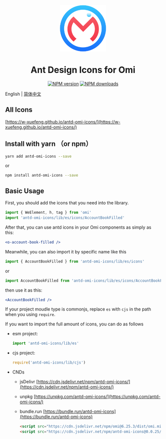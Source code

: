 <div align="center">
  <img src="./assets/antd-omi-icon.svg" width="150">
</div>

<h1 align="center">
Ant Design Icons for Omi
</h1>

<div align="center">

[![NPM version](https://img.shields.io/npm/v/antd-omi-icons?color=%23007acc&style=flat-square)](https://npmjs.org/package/antd-omi-icons)
[![NPM downloads](https://img.shields.io/npm/dt/antd-omi-icons?style=flat-square)](https://npmjs.org/package/antd-omi-icons)

</div>

English | [简体中文](README_zh_CN.md)

## All Icons

  [https://w-xuefeng.github.io/antd-omi-icons/](https://w-xuefeng.github.io/antd-omi-icons/)

## Install with yarn （or npm）

```bash
yarn add antd-omi-icons --save
```

or

```bash
npm install antd-omi-icons --save
```

## Basic Usage

First, you should add the icons that you need into the library.

```ts
import { WeElement, h, tag } from 'omi'
import 'antd-omi-icons/lib/es/icons/AccountBookFilled'
```

After that, you can use antd icons in your Omi components as simply as this:

```jsx
<o-account-book-filled />
```

Meanwhile, you can also import it by specific name like this

```ts
import { AccountBookFilled } from 'antd-omi-icons/lib/es/icons'
```

or

```ts
import AccountBookFilled from 'antd-omi-icons/lib/es/icons/AccountBookFilled'
```

then use it as this:

```jsx
<AccountBookFilled />
```
If your project moudle type is commonjs, replace `es` with `cjs` in the path when you using `require`.

If you want to import the full amount of icons, you can do as follows

- esm project:

  ```ts
  import 'antd-omi-icons/lib/es'
  ```

- cjs project:

  ```ts
  require('antd-omi-icons/lib/cjs')
  ```

- CNDs

  - jsDelivr
    [https://cdn.jsdelivr.net/npm/antd-omi-icons/](https://cdn.jsdelivr.net/npm/antd-omi-icons/)
  - unpkg
    [https://unpkg.com/antd-omi-icons/](https://unpkg.com/antd-omi-icons/)
  - bundle.run
    [https://bundle.run/antd-omi-icons](https://bundle.run/antd-omi-icons)

    ```html
    <script src="https://cdn.jsdelivr.net/npm/omi@6.25.3/dist/omi.min.js"></script>
    <script src="https://cdn.jsdelivr.net/npm/antd-omi-icons@0.0.25/lib/umd/antd-omi-icons.min.js"></script>
    ```
